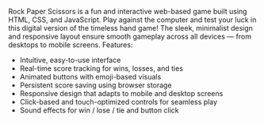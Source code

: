 Rock Paper Scissors is a fun and interactive web-based game built using HTML, CSS, and JavaScript. Play against the computer and test your luck in this digital version of the timeless hand game! The sleek, minimalist design and responsive layout ensure smooth gameplay across all devices — from desktops to mobile screens.
Features:
- Intuitive, easy-to-use interface
- Real-time score tracking for wins, losses, and ties
- Animated buttons with emoji-based visuals
- Persistent score saving using browser storage
- Responsive design that adapts to mobile and desktop screens
- Click-based and touch-optimized controls for seamless play
- Sound effects for win / lose / tie and button click
